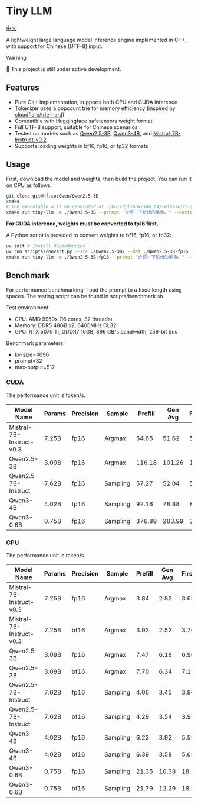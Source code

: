 # Tiny LLM

[中文](./README.zh.md)

A lightweight large language model inference engine implemented in C++, with support for Chinese (UTF-8) input.

> [!WARNING]
> 🚧 This project is still under active development.

## Features

- Pure C++ implementation, supports both CPU and CUDA inference
- Tokenizer uses a popcount trie for memory efficiency (inspired by [cloudflare/trie-hard](https://github.com/cloudflare/trie-hard))
- Compatible with Huggingface safetensors weight format
- Full UTF-8 support, suitable for Chinese scenarios
- Tested on models such as [Qwen2.5-3B](https://huggingface.co/Qwen/Qwen2.5-3B), [Qwen3-4B](https://huggingface.co/Qwen/Qwen2.5-3B/), and [Mistral-7B-Instruct-v0.2](https://huggingface.co/mistralai/Mistral-7B-Instruct-v0.2)
- Supports loading weights in bf16, fp16, or fp32 formats

## Usage

First, download the model and weights, then build the project. You can run it on CPU as follows:

```bash
git clone git@hf.co:Qwen/Qwen2.5-3B
xmake
# The executable will be generated at ./build/linux/x86_64/release/tiny-llm
xmake run tiny-llm -m ./Qwen2.5-3B --prompt "介绍一下杭州的美食。" --device=cpu
```

**For CUDA inference, weights must be converted to fp16 first.**

A Python script is provided to convert weights to bf16, fp16, or fp32:

```bash
uv init # Install dependencies
uv run scripts/convert.py --src ./Qwen2.5-3B/ --dst ./Qwen2.5-3B-fp16 --dtype fp16
xmake run tiny-llm -m ./Qwen2.5-3B-fp16 --prompt "介绍一下杭州的美食。" --device=cuda
```

## Benchmark

For performance benchmarking, I pad the prompt to a fixed length using spaces. The testing script can be found in scripts/benchmark.sh.

Test environment:

- CPU: AMD 9950x (16 cores, 32 threads)
- Memory: DDR5 48GB x2, 6400MHz CL32
- GPU: RTX 5070 Ti, GDDR7 16GB, 896 GB/s bandwidth, 256-bit bus

Benchmark parameters:

- kv-size=4096
- prompt=32
- max-output=512

### CUDA

The performance unit is token/s.

| Model Name               | Params | Precision | Sample | Prefill | Gen Avg | First32 | Last32 |
| ------------------------ | ----- | ---- | -------- | ------- | ------ | ------ | ------ |
| Mistral-7B-Instruct-v0.3 | 7.25B | fp16 | Argmax   | 54.65   | 51.62  | 53.25  | 51.36  |
| Qwen2.5-3B               | 3.09B | fp16 | Argmax   | 116.18  | 101.26 | 105.68 | 100.24 |
| Qwen2.5-7B-Instruct      | 7.62B | fp16 | Sampling | 57.27   | 52.04  | 53.17  | 52.39  |
| Qwen3-4B                 | 4.02B | fp16 | Sampling | 92.16   | 78.88  | 83.24  | 76.51  |
| Qwen3-0.6B               | 0.75B  | fp16 | Sampling | 376.89  | 283.99 | 314.57 | 268.62 |

### CPU

The performance unit is token/s.

| Model Name               | Params | Precision | Sample | Prefill | Gen Avg | First32 | Last32 |
| ------------------------ | ----- | ---- | -------- | ------- | ------ | ----- | ---- |
| Mistral-7B-Instruct-v0.3 | 7.25B | fp16 | Argmax   | 3.84    | 2.82   | 3.68  | 2.00 |
| Mistral-7B-Instruct-v0.3 | 7.25B | bf16 | Argmax   | 3.92    | 2.52   | 3.76  | 1.75 |
| Qwen2.5-3B               | 3.09B | fp16 | Argmax   | 7.47    | 6.18   | 6.90  | 5.80 |
| Qwen2.5-3B               | 3.09B | bf16 | Argmax   | 7.70    | 6.34   | 7.12  | 5.94 |
| Qwen2.5-7B-Instruct      | 7.62B | fp16 | Sampling | 4.06    | 3.45   | 3.86  | 3.20 |
| Qwen2.5-7B-Instruct      | 7.62B | bf16 | Sampling | 4.29    | 3.54   | 3.97  | 3.28 |
| Qwen3-4B                 | 4.02B | fp16 | Sampling | 6.22    | 3.92   | 5.55  | 2.61 |
| Qwen3-4B                 | 4.02B | bf16 | Sampling | 6.39    | 3.58   | 5.69  | 2.53 |
| Qwen3-0.6B               | 0.75B  | fp16 | Sampling | 21.35   | 10.38  | 18.10 | 6.10 |
| Qwen3-0.6B               | 0.75B  | bf16 | Sampling | 21.79   | 12.29  | 18.50 | 8.97 |
